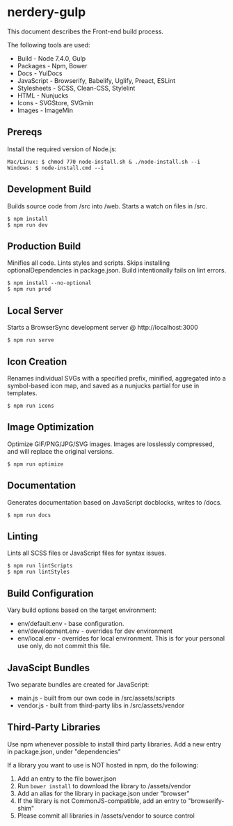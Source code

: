 # nerdery-gulp

This document describes the Front-end build process.

The following tools are used:

 * Build - Node 7.4.0, Gulp
 * Packages - Npm, Bower
 * Docs - YuiDocs
 * JavaScript - Browserify, Babelify, Uglify, Preact, ESLint
 * Stylesheets - SCSS, Clean-CSS, Stylelint
 * HTML - Nunjucks
 * Icons - SVGStore, SVGmin
 * Images - ImageMin

## Prereqs

Install the required version of Node.js:

    Mac/Linux: $ chmod 770 node-install.sh & ./node-install.sh --i
    Windows: $ node-install.cmd --i

## Development Build

Builds source code from /src into /web. Starts a watch on files in /src.

    $ npm install
    $ npm run dev

## Production Build

Minifies all code. Lints styles and scripts. Skips installing optionalDependencies in package.json. Build intentionally fails on lint errors.

    $ npm install --no-optional
    $ npm run prod

## Local Server

Starts a BrowserSync development server @ http://localhost:3000

    $ npm run serve

## Icon Creation

Renames individual SVGs with a specified prefix, minified, aggregated into a symbol-based icon map, and saved as a nunjucks partial for use in templates.

    $ npm run icons

## Image Optimization

Optimize GIF/PNG/JPG/SVG images. Images are losslessly compressed, and will replace the original versions.

    $ npm run optimize

## Documentation

Generates documentation based on JavaScript docblocks, writes to /docs.

    $ npm run docs

## Linting

Lints all SCSS files or JavaScript files for syntax issues.

    $ npm run lintScripts
    $ npm run lintStyles

## Build Configuration

Vary build options based on the target environment:

 * env/default.env - base configuration.
 * env/development.env - overrides for dev environment
 * env/local.env - overrides for local environment. This is for your personal use only, do not commit this file.

## JavaScipt Bundles

Two separate bundles are created for JavaScript:

 * main.js - built from our own code in /src/assets/scripts
 * vendor.js - built from third-party libs in /src/assets/vendor

## Third-Party Libraries

Use npm whenever possible to install third party libraries. Add a new entry in package.json, under "dependencies"

If a library you want to use is NOT hosted in npm, do the following:

 1. Add an entry to the file bower.json
 1. Run `bower install` to download the library to /assets/vendor
 1. Add an alias for the library in package.json under "browser"
 1. If the library is not CommonJS-compatible, add an entry to "browserify-shim"
 1. Please commit all libraries in /assets/vendor to source control
